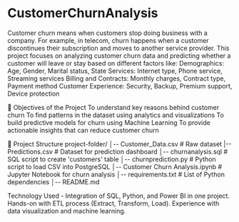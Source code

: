 # CustomerChurnAnalysis
Customer churn means when customers stop doing business with a company. For example, in telecom, churn happens when a customer discontinues their subscription and moves to another service provider.
This project focuses on analyzing customer churn data and predicting whether a customer will leave or stay based on different factors like:
Demographics: Age, Gender, Marital status, State
Services: Internet type, Phone service, Streaming services
Billing and Contracts: Monthly charges, Contract type, Payment method
Customer Experience: Security, Backup, Premium support, Device protection

🎯 Objectives of the Project
To understand key reasons behind customer churn
To find patterns in the dataset using analytics and visualizations
To build predictive models for churn using Machine Learning
To provide actionable insights that can reduce customer churn

📂 Project Structure
project-folder/
│-- Customer_Data.csv  # Raw dataset
|-- Predictions.csv    # Dataset for prediction dashboard
│-- churnanalysis.sql          # SQL script to create 'customers' table
│-- churnprediction.py              # Python script to load CSV into PostgreSQL
│-- Customer Churn Analysis.ipynb            # Jupyter Notebook for churn analysis
│-- requirements.txt          # List of Python dependencies
│-- README.md 

Technology Used -
Integration of SQL, Python, and Power BI in one project.
Hands-on with ETL process (Extract, Transform, Load).
Experience with data visualization and machine learning.


